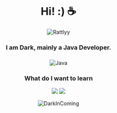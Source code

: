 <h1 align="center">Hi! :) ☕</h1>
<p align="center"> 
<img src="https://komarev.com/ghpvc/?username=DarkInComing" alt="Rattlyy" />
</p>
<h3 align="center">I am Dark, mainly a Java Developer.</h3>
<h3 align="center"></h3>

<p align="center">
        <img alt="Java" src="https://img.shields.io/badge/java-%23ED8B00.svg?&style=for-the-badge&logo=java&logoColor=white"/>
</p>

<h3 align="center">What do I want to learn</h3>
<p align="center">
  <img src="https://camo.githubusercontent.com/c676b5f90a1650624a0a9832d7954edda1db39ad3347d90c8c51e88ff2f92252/68747470733a2f2f696d672e736869656c64732e696f2f62616467652f507974686f6e2d4646443433423f7374796c653d666f722d7468652d6261646765266c6f676f3d707974686f6e266c6f676f436f6c6f723d6461726b677265656e"/>
  <img src="https://camo.githubusercontent.com/42cf4ea24de2413dc2e79ddc2476f9e26a2fbebb841adfe323ceae6098368c98/68747470733a2f2f696d672e736869656c64732e696f2f62616467652f53776966742d4641373334333f7374796c653d666f722d7468652d6261646765266c6f676f3d7377696674266c6f676f436f6c6f723d7768697465"/>
</p>



<p align="center"><img src="https://github-readme-stats.vercel.app/api?username=DarkInComing&include_all_commits=true&show_icons=true&count_private=true&theme=dark" alt="DarkInComing" /></p>
